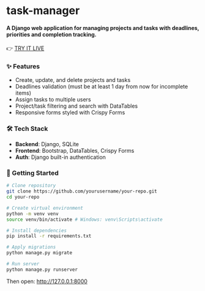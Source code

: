 # task-manager

#### A Django web application for managing projects and tasks with deadlines, priorities and completion tracking.

👉 [TRY IT LIVE](https://task-manager-49l5.onrender.com)

### ✨ Features
- Create, update, and delete projects and tasks
- Deadlines validation (must be at least 1 day from now for incomplete items)
- Assign tasks to multiple users
- Project/task filtering and search with DataTables
- Responsive forms styled with Crispy Forms

### 🛠️ Tech Stack
- **Backend**: Django, SQLite
- **Frontend**: Bootstrap, DataTables, Crispy Forms
- **Auth**: Django built-in authentication


### 🚀 Getting Started
```bash
# Clone repository
git clone https://github.com/yourusername/your-repo.git
cd your-repo

# Create virtual environment
python -m venv venv
source venv/bin/activate # Windows: venv\Scripts\activate

# Install dependencies
pip install -r requirements.txt

# Apply migrations
python manage.py migrate

# Run server
python manage.py runserver
```
Then open: http://127.0.0.1:8000

